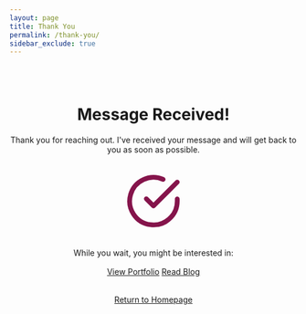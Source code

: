 ```yaml
---
layout: page
title: Thank You
permalink: /thank-you/
sidebar_exclude: true
---
```


<div class="thank-you-container" style="text-align: center; padding: 2rem 0;">
  <script>
      // Check if the URL has the submitted parameter
      const urlParams = new URLSearchParams(window.location.search);
      const submitted = urlParams.get('submitted');      
      // If not submitted via form, redirect to home
      if (submitted !== 'true') {
        window.location.href = '/';
      }
  </script>


  <h1>Message Received!</h1>
  
  <p>Thank you for reaching out. I've received your message and will get back to you as soon as possible.</p>
  
  <svg xmlns="http://www.w3.org/2000/svg" width="100" height="100" viewBox="0 0 24 24" fill="none" stroke="currentColor" stroke-width="2" stroke-linecap="round" stroke-linejoin="round" style="margin: 2rem auto; display: block; color: #85144b;">
    <path d="M22 11.08V12a10 10 0 1 1-5.93-9.14"></path>
    <polyline points="22 4 12 14.01 9 11.01"></polyline>
  </svg>

  <div class="navigation-links" style="margin-top: 2rem;">
    <p>While you wait, you might be interested in:</p>
    <div style="margin: 1rem 0;">
      <a href="{% link _pages/portfolio.md %}" class="form-button">View Portfolio</a>
      <a href="{% link _pages/blog.md %}" class="form-button">Read Blog</a>
    </div>
    <a href="{{ site.url }}" style="display: inline-block; margin-top: 1rem;">Return to Homepage</a>
  </div>
</div>
